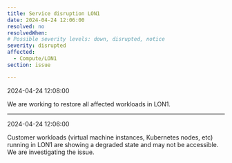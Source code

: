 ```yaml
---
title: Service disruption LON1
date: 2024-04-24 12:06:00
resolved: no
resolvedWhen:
# Possible severity levels: down, disrupted, notice
severity: disrupted 
affected:
  - Compute/LON1
section: issue

---
```


2024-04-24 12:08:00

We are working to restore all affected workloads in LON1.

---

2024-04-24 12:06:00

Customer workloads (virtual machine instances, Kubernetes nodes, etc) running in LON1 are showing a degraded state and may not be accessible. We are investigating the issue.
